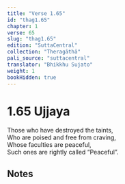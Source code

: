 ```yaml
---
title: "Verse 1.65"
id: "thag1.65"
chapter: 1
verse: 65
slug: "thag1.65"
edition: "SuttaCentral"
collection: "Theragāthā"
pali_source: "suttacentral"
translator: "Bhikkhu Sujato"
weight: 1
bookHidden: true
---
```


# 1.65 Ujjaya  

Those who have destroyed the taints,  
Who are poised and free from craving,  
Whose faculties are peaceful,  
Such ones are rightly called “Peaceful”.

## Notes